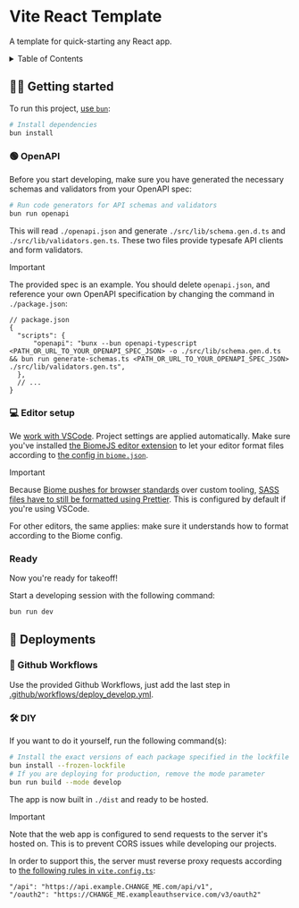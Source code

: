 # Vite React Template

A template for quick-starting any React app.

<details>
<summary>Table of Contents</summary>

- [Vite React Template](#vite-react-template)
  - [🏃‍♂️ Getting started](#️-getting-started)
    - [🟢 OpenAPI](#-openapi)
  - [🚀 Deployments](#-deployments)
    - [🔁 Github Workflows](#-github-workflows)
    - [🛠️ DIY](#️-diy)

</details>

## 🏃‍♂️ Getting started

To run this project, [use `bun`](https://bun.sh/):

```sh
# Install dependencies
bun install
```

### 🟢 OpenAPI

Before you start developing, make sure you have generated the necessary schemas and validators from your OpenAPI spec:

```sh
# Run code generators for API schemas and validators
bun run openapi
```

This will read `./openapi.json` and generate `./src/lib/schema.gen.d.ts` and `./src/lib/validators.gen.ts`. These two files provide typesafe API clients and form validators.

> [!IMPORTANT]
> The provided spec is an example. You should delete `openapi.json`, and reference your own OpenAPI specification by changing the command in `./package.json`:
> ```jsonc
> // package.json
> {
> 	"scripts": {
> 		"openapi": "bunx --bun openapi-typescript <PATH_OR_URL_TO_YOUR_OPENAPI_SPEC_JSON> -o ./src/lib/schema.gen.d.ts && bun run generate-schemas.ts <PATH_OR_URL_TO_YOUR_OPENAPI_SPEC_JSON> ./src/lib/validators.gen.ts",
> 	},
> 	// ...
> }

### 💻 Editor setup

We [work with VSCode](https://code.visualstudio.com/). Project settings are applied automatically. Make sure you've installed [the BiomeJS editor extension](https://marketplace.visualstudio.com/items?itemName=biomejs.biome) to let your editor format files according to [the config in `biome.json`](./biome.json).

> [!IMPORTANT]
> Because [Biome pushes for browser standards](https://github.com/biomejs/biome/issues/1285) over custom tooling, [SASS files have to still be formatted using Prettier](https://marketplace.visualstudio.com/items?itemName=esbenp.prettier-vscode). This is configured by default if you're using VSCode.

For other editors, the same applies: make sure it understands how to format according to the Biome config.

### Ready

Now you're ready for takeoff!

Start a developing session with the following command:

```sh
bun run dev
```

## 🚀 Deployments

### 🔁 Github Workflows

Use the provided Github Workflows, just add the last step in [.github/workflows/deploy_develop.yml](.github/workflows/deploy_develop.yml).

### 🛠️ DIY

If you want to do it yourself, run the following command(s):

```sh
# Install the exact versions of each package specified in the lockfile for reproducible installs.
bun install --frozen-lockfile
# If you are deploying for production, remove the mode parameter
bun run build --mode develop
```

The app is now built in `./dist` and ready to be hosted.

> [!IMPORTANT]
> Note that the web app is configured to send requests to the server it's hosted on. This is to prevent CORS issues while developing our projects.
>
> In order to support this, the server must reverse proxy requests according to [the following rules in `vite.config.ts`](./vite.config.ts):

```
"/api": "https://api.example.CHANGE_ME.com/api/v1",
"/oauth2": "https://CHANGE_ME.exampleauthservice.com/v3/oauth2"
```
